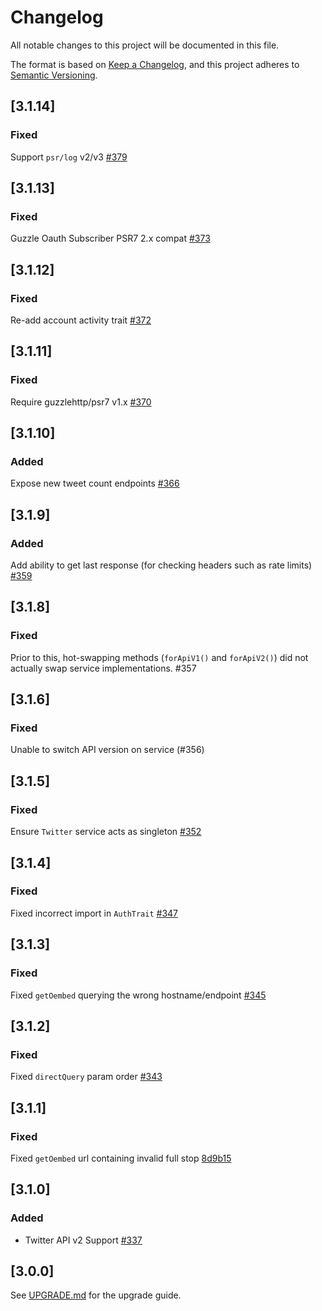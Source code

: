 # Changelog

All notable changes to this project will be documented in this file.

The format is based on [Keep a Changelog](https://keepachangelog.com/en/1.0.0/),
and this project adheres to [Semantic Versioning](https://semver.org/spec/v2.0.0.html).

## [3.1.14]

### Fixed

Support `psr/log` v2/v3 [#379](https://github.com/atymic/twitter/pull/379)

## [3.1.13]

### Fixed

Guzzle Oauth Subscriber PSR7 2.x compat [#373](https://github.com/atymic/twitter/pull/373)

## [3.1.12]

### Fixed

Re-add account activity trait [#372](https://github.com/atymic/twitter/pull/372)

## [3.1.11]

### Fixed

Require guzzlehttp/psr7 v1.x [#370](https://github.com/atymic/twitter/pull/370)

## [3.1.10]

### Added

Expose new tweet count endpoints [#366](https://github.com/atymic/twitter/pull/366)

## [3.1.9]

### Added

Add ability to get last response (for checking headers such as rate limits) [#359](https://github.com/atymic/twitter/pull/359)

## [3.1.8]

### Fixed

Prior to this, hot-swapping methods (`forApiV1()` and `forApiV2()`) did not actually swap service implementations. #357

## [3.1.6]

### Fixed

Unable to switch API version on service (#356)

## [3.1.5]

### Fixed

Ensure `Twitter` service acts as singleton [#352](https://github.com/atymic/twitter/pull/352)

## [3.1.4]

### Fixed

Fixed incorrect import in `AuthTrait` [#347](https://github.com/atymic/twitter/pull/347)


## [3.1.3]

### Fixed

Fixed `getOembed` querying the wrong hostname/endpoint [#345](https://github.com/atymic/twitter/pull/345)


## [3.1.2]

### Fixed

Fixed `directQuery` param order [#343](https://github.com/atymic/twitter/pull/343)


## [3.1.1]

### Fixed

Fixed `getOembed` url containing invalid full stop [8d9b15](https://github.com/atymic/twitter/commit/8d9b15dcdb88e21fc66c8d7bc582e4839d814dc0)

## [3.1.0]

### Added

- Twitter API v2 Support [#337](https://github.com/atymic/twitter/pull/337)

## [3.0.0]

See [UPGRADE.md](./UPGRADE.md) for the upgrade guide.
